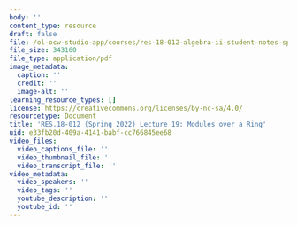 ```yaml
---
body: ''
content_type: resource
draft: false
file: /ol-ocw-studio-app/courses/res-18-012-algebra-ii-student-notes-spring-2022/mit18_702s22_lect19.pdf
file_size: 343160
file_type: application/pdf
image_metadata:
  caption: ''
  credit: ''
  image-alt: ''
learning_resource_types: []
license: https://creativecommons.org/licenses/by-nc-sa/4.0/
resourcetype: Document
title: 'RES.18-012 (Spring 2022) Lecture 19: Modules over a Ring'
uid: e33fb20d-409a-4141-babf-cc766845ee68
video_files:
  video_captions_file: ''
  video_thumbnail_file: ''
  video_transcript_file: ''
video_metadata:
  video_speakers: ''
  video_tags: ''
  youtube_description: ''
  youtube_id: ''
---
```

